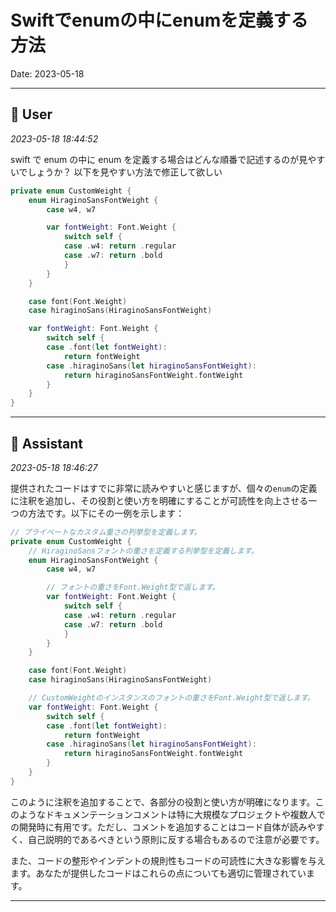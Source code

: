 # Swiftでenumの中にenumを定義する方法

Date: 2023-05-18

---

## 👤 User
*2023-05-18 18:44:52*

swift で enum の中に enum を定義する場合はどんな順番で記述するのが見やすいでしょうか？
以下を見やすい方法で修正して欲しい

```swift
private enum CustomWeight {
    enum HiraginoSansFontWeight {
        case w4, w7

        var fontWeight: Font.Weight {
            switch self {
            case .w4: return .regular
            case .w7: return .bold
            }
        }
    }

    case font(Font.Weight)
    case hiraginoSans(HiraginoSansFontWeight)

    var fontWeight: Font.Weight {
        switch self {
        case .font(let fontWeight):
            return fontWeight
        case .hiraginoSans(let hiraginoSansFontWeight):
            return hiraginoSansFontWeight.fontWeight
        }
    }
}
```

---

## 🤖 Assistant
*2023-05-18 18:46:27*

提供されたコードはすでに非常に読みやすいと感じますが、個々の`enum`の定義に注釈を追加し、その役割と使い方を明確にすることが可読性を向上させる一つの方法です。以下にその一例を示します：

```swift
// プライベートなカスタム重さの列挙型を定義します。
private enum CustomWeight {
    // HiraginoSansフォントの重さを定義する列挙型を定義します。
    enum HiraginoSansFontWeight {
        case w4, w7

        // フォントの重さをFont.Weight型で返します。
        var fontWeight: Font.Weight {
            switch self {
            case .w4: return .regular
            case .w7: return .bold
            }
        }
    }

    case font(Font.Weight)
    case hiraginoSans(HiraginoSansFontWeight)

    // CustomWeightのインスタンスのフォントの重さをFont.Weight型で返します。
    var fontWeight: Font.Weight {
        switch self {
        case .font(let fontWeight):
            return fontWeight
        case .hiraginoSans(let hiraginoSansFontWeight):
            return hiraginoSansFontWeight.fontWeight
        }
    }
}
```

このように注釈を追加することで、各部分の役割と使い方が明確になります。このようなドキュメンテーションコメントは特に大規模なプロジェクトや複数人での開発時に有用です。ただし、コメントを追加することはコード自体が読みやすく、自己説明的であるべきという原則に反する場合もあるので注意が必要です。

また、コードの整形やインデントの規則性もコードの可読性に大きな影響を与えます。あなたが提供したコードはこれらの点についても適切に管理されています。

---
